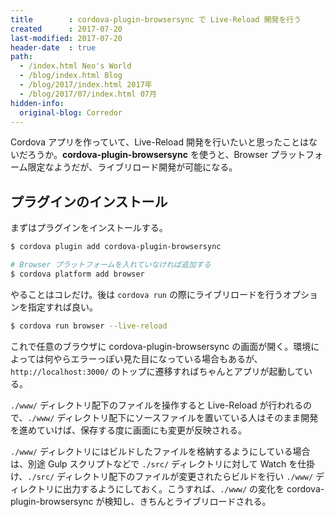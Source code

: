 ```yaml
---
title        : cordova-plugin-browsersync で Live-Reload 開発を行う
created      : 2017-07-20
last-modified: 2017-07-20
header-date  : true
path:
  - /index.html Neo's World
  - /blog/index.html Blog
  - /blog/2017/index.html 2017年
  - /blog/2017/07/index.html 07月
hidden-info:
  original-blog: Corredor
---
```


Cordova アプリを作っていて、Live-Reload 開発を行いたいと思ったことはないだろうか。__cordova-plugin-browsersync__ を使うと、Browser プラットフォーム限定なようだが、ライブリロード開発が可能になる。

## プラグインのインストール

まずはプラグインをインストールする。

```bash
$ cordova plugin add cordova-plugin-browsersync

# Browser プラットフォームを入れていなければ追加する
$ cordova platform add browser
```

やることはコレだけ。後は `cordova run` の際にライブリロードを行うオプションを指定すれば良い。

```bash
$ cordova run browser --live-reload
```

これで任意のブラウザに cordova-plugin-browsersync の画面が開く。環境によっては何やらエラーっぽい見た目になっている場合もあるが、`http://localhost:3000/` のトップに遷移すればちゃんとアプリが起動している。

`./www/` ディレクトリ配下のファイルを操作すると Live-Reload が行われるので、`./www/` ディレクトリ配下にソースファイルを置いている人はそのまま開発を進めていけば、保存する度に画面にも変更が反映される。

`./www/` ディレクトリにはビルドしたファイルを格納するようにしている場合は、別途 Gulp スクリプトなどで `./src/` ディレクトリに対して Watch を仕掛け、`./src/` ディレクトリ配下のファイルが変更されたらビルドを行い `./www/` ディレクトリに出力するようにしておく。こうすれば、`./www/` の変化を cordova-plugin-browsersync が検知し、きちんとライブリロードされる。
